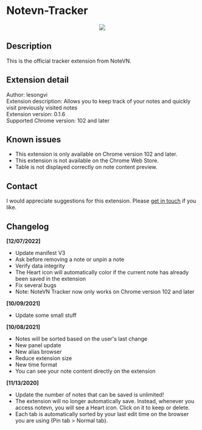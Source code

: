 # Notevn-Tracker
<p align="center">
 <img src="https://user-images.githubusercontent.com/20860845/136562621-e0e3cd12-22f9-49fe-9a22-38d7641508a7.png" />
</p>

## Description
This is the official tracker extension from NoteVN.  

## Extension detail
Author: lesongvi  
Extension description: Allows you to keep track of your notes and quickly visit previously visited notes  
Extension version: 0.1.6  
Supported Chrome version: 102 and later  

## Known issues
- This extension is only available on Chrome version 102 and later.
- This extension is not available on the Chrome Web Store.
- Table is not displayed correctly on note content preview.

## Contact
I would appreciate suggestions for this extension. Please [get in touch](https://notevn.com/lien-he) if you like.  

## Changelog
**[12/07/2022]** 
- Update manifest V3
- Ask before removing a note or unpin a note
- Verify data integrity
- The Heart icon will automatically color if the current note has already been saved in the extension
- Fix several bugs
- Note: NoteVN Tracker now only works on Chrome version 102 and later


**[10/09/2021]**  
- Update some small stuff
  
  
**[10/08/2021]**  
- Notes will be sorted based on the user's last change
- New panel update
- New alias browser
- Reduce extension size
- New time format
- You can see your note content directly on the extension
  
  
**[11/13/2020]**  
- Update the number of notes that can be saved is unlimited!
- The extension will no longer automatically save. Instead, whenever you access notevn, you will see a Heart icon. Click on it to keep or delete.
- Each tab is automatically sorted by your last edit time on the browser you are using (Pin tab > Normal tab).
